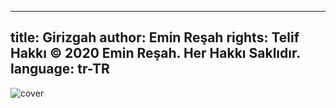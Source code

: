 ---
title: Girizgah 
author: Emin Reşah
rights:  Telif Hakkı © 2020 Emin Reşah. Her Hakkı Saklıdır. 
language: tr-TR
----

![cover](/cover.png)
